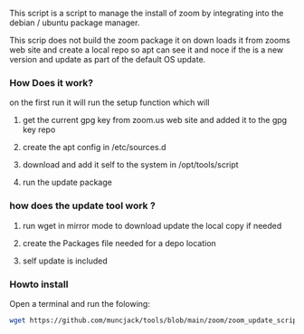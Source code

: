 


This script is a script to manage  the install of zoom by integrating into the
debian / ubuntu package manager.

This scrip does not build the zoom package it on down loads it from zooms web 
site and create a local repo so apt can see it and noce if the is a new version
 and update as part of the default OS update. 


### How Does it work? 

on the first run it will run the setup function which will

1. get the current gpg key from zoom.us web site and added it to the gpg key repo

2. create the apt config in /etc/sources.d

3. download and add it self to the system in /opt/tools/script

4. run the update package


### how does the update tool work ?

1. run wget in mirror mode to download update the local copy if needed 

2. create the Packages file needed for a depo location 

3. self update is included 


### Howto install

Open a terminal and run the folowing:

```bash
wget https://github.com/muncjack/tools/blob/main/zoom/zoom_update_script.sh | bash 
```
